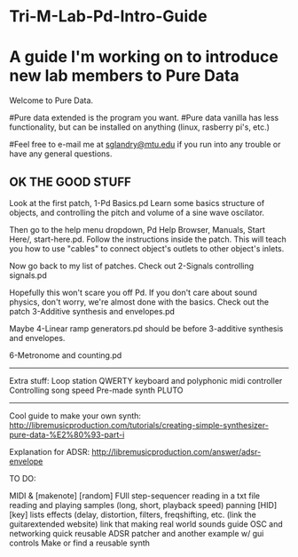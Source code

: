 # Tri-M-Lab-Pd-Intro-Guide
# A guide I'm working on to introduce new lab members to Pure Data
Welcome to Pure Data.

#Pure data extended is the program you want.
#Pure data vanilla has less functionality, but can be installed on anything (linux, rasberry pi's, etc.)

#Feel free to e-mail me at sglandry@mtu.edu if you run into any trouble or have any general questions.

OK THE GOOD STUFF
-------------------------------------------------------------------

Look at the first patch, 1-Pd Basics.pd
Learn some basics structure of objects, and controlling the pitch and volume of a sine wave oscilator. 

Then go to the help menu dropdown, Pd Help Browser, Manuals, Start Here/, start-here.pd. Follow the instructions inside the patch. This will teach you how to use "cables" to connect object's outlets to other object's inlets. 

Now go back to my list of patches. Check out 2-Signals controlling signals.pd


Hopefully this won't scare you off Pd. If you don't care about sound physics, don't worry, we're almost done with the basics. Check out the patch 3-Additive synthesis and envelopes.pd

Maybe 4-Linear ramp generators.pd should be before 3-additive synthesis and envelopes. 

6-Metronome and counting.pd


______________________________________________________________
Extra stuff:
Loop station
QWERTY keyboard and polyphonic midi controller
Controlling song speed
Pre-made synth PLUTO
______________________________________________________________


Cool guide to make your own synth:
http://libremusicproduction.com/tutorials/creating-simple-synthesizer-pure-data-%E2%80%93-part-i

Explanation for ADSR:
http://libremusicproduction.com/answer/adsr-envelope



TO DO:

MIDI & [makenote]
[random]
FUll step-sequencer
reading in a txt file
reading and playing samples (long, short, playback speed)
panning
[HID]
[key]
lists
effects (delay, distortion, filters, freqshifting, etc. (link the guitarextended website)
link that making real world sounds guide
OSC and networking
quick reusable ADSR patcher and another example w/ gui controls 
Make or find a reusable synth
